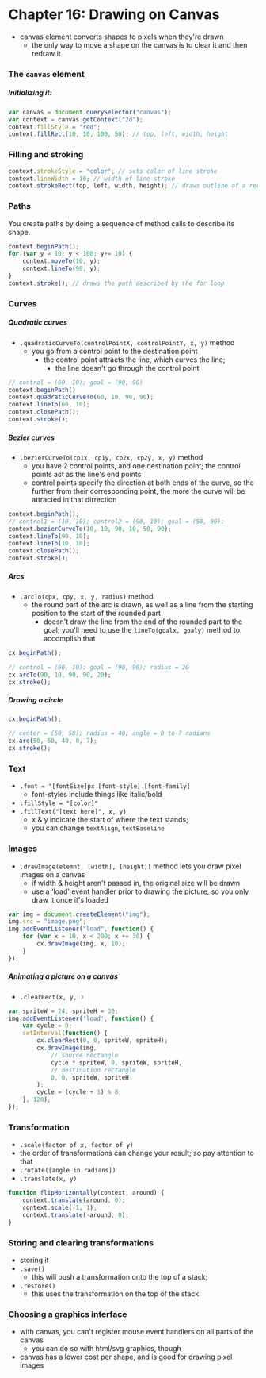 # Chapter 16: Drawing on Canvas

* canvas element converts shapes to pixels when they're drawn
    - the only way to move a shape on the canvas is to clear it and then redraw it


### The `canvas` element

##### Initializing it:

```javascript
var canvas = document.querySelector("canvas");
var context = canvas.getContext("2d");
context.fillStyle = "red";
context.fillRect(10, 10, 100, 50); // top, left, width, height
```


### Filling and stroking

```javascript
context.strokeStyle = "color"; // sets color of line stroke
context.lineWidth = 10; // width of line stroke
context.strokeRect(top, left, width, height); // draws outline of a rectangle
```


### Paths

You create paths by doing a sequence of method calls to describe its shape.

```javascript
context.beginPath();
for (var y = 10; y < 100; y+= 10) {
    context.moveTo(10, y);
    context.lineTo(90, y);
}
context.stroke(); // draws the path described by the for loop
```


### Curves

##### Quadratic curves

* `.quadraticCurveTo(controlPointX, controlPointY, x, y)` method
    - you go from a control point to the destination point
        + the control point attracts the line, which curves the line;
            * the line doesn't go through the control point

```javascript
// control = (60, 10); goal = (90, 90)
context.beginPath()
context.quadraticCurveTo(60, 10, 90, 90);
context.lineTo(60, 10);
context.closePath();
context.stroke();
```

##### Bezier curves

* `.bezierCurveTo(cp1x, cp1y, cp2x, cp2y, x, y)` method
    - you have 2 control points, and one destination point; the control points act as the line's end points
    - control points specify the direction at both ends of the curve, so the further from their corresponding point, the more the curve will be attracted in that dirrection

```javascript
context.beginPath();
// control1 = (10, 10); control2 = (90, 10); goal = (50, 90);
context.bezierCurveTo(10, 10, 90, 10, 50, 90);
context.lineTo(90, 10);
context.lineTo(10, 10);
context.closePath();
context.stroke();
```

##### Arcs

* `.arcTo(cpx, cpy, x, y, radius)` method
    - the round part of the arc is drawn, as well as a line from the starting position to the start of the rounded part
        + doesn't draw the line from the end of the rounded part to the goal; you'll need to use the `lineTo(goalx, goaly)` method to accomplish that 

```javascript
cx.beginPath();

// control = (90, 10); goal = (90, 90); radius = 20
cx.arcTo(90, 10, 90, 90, 20);
cx.stroke();
```

##### Drawing a circle

```javascript
cx.beginPath();

// center = (50, 50); radius = 40; angle = 0 to 7 radians
cx.arc(50, 50, 40, 0, 7);
cx.stroke();
```


### Text

* `.font = "[fontSize]px [font-style] [font-family]`
    - font-styles include things like italic/bold
* `.fillStyle = "[color]"`
* `.fillText("[text here]", x, y)`
    - x & y indicate the start of where the text stands;
    - you can change `textAlign`, `textBaseline`


### Images

* `.drawImage(elemnt, [width], [height])` method lets you draw pixel images on a canvas
    - if width & height aren't passed in, the original size will be drawn
    - use a 'load' event handler prior to drawing the picture, so you only draw it once it's loaded

```javascript
var img = document.createElement("img");
img.src = "image.png";
img.addEventListener("load", function() {
    for (var x = 10, x < 200; x += 30) {
        cx.drawImage(img, x, 10);
    }
});
```

##### Animating a picture on a canvas

* `.clearRect(x, y, )`

```javascript
var spriteW = 24, spriteH = 30;
img.addEventListener('load', function() {
    var cycle = 0;
    setInterval(function() {
        cx.clearRect(0, 0, spriteW, spriteH);
        cx.drawImage(img,
            // source rectangle
            cycle * spriteW, 0, spriteW, spriteH,
            // destination rectangle
            0, 0, spriteW, spriteH
        );
        cycle = (cycle + 1) % 8;
    }, 120);
});
```


### Transformation

* `.scale(factor of x, factor of y)`
* the order of transformations can change your result; so pay attention to that
* `.rotate([angle in radians])`
* `.translate(x, y)`

```javascript
function flipHorizontally(context, around) {
    context.translate(around, 0);
    context.scale(-1, 1);
    context.translate(-around, 0);
}
```


### Storing and clearing transformations

* storing it
* `.save()`
    - this will push a transformation onto the top of a stack;
* `.restore()`
    - this uses the transformation on the top of the stack


### Choosing a graphics interface

* with canvas, you can't register mouse event handlers on all parts of the canvas
    - you can do so with html/svg graphics, though
* canvas has a lower cost per shape, and is good for drawing pixel images
